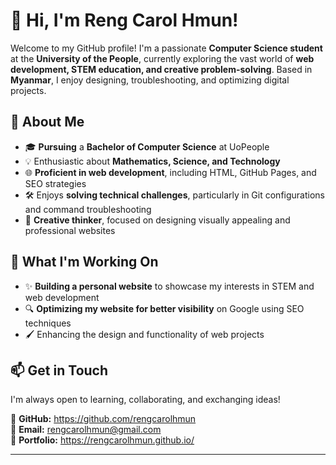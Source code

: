 # 👋 Hi, I'm Reng Carol Hmun!

Welcome to my GitHub profile! I'm a passionate **Computer Science student** at the **University of the People**, currently exploring the vast world of **web development, STEM education, and creative problem-solving**. Based in **Myanmar**, I enjoy designing, troubleshooting, and optimizing digital projects.

## 🚀 About Me
- 🎓 **Pursuing** a **Bachelor of Computer Science** at UoPeople  
- 💡 Enthusiastic about **Mathematics, Science, and Technology**  
- 🌐 **Proficient in web development**, including HTML, GitHub Pages, and SEO strategies  
- 🛠️ Enjoys **solving technical challenges**, particularly in Git configurations and command troubleshooting  
- 🎨 **Creative thinker**, focused on designing visually appealing and professional websites  

## 🌟 What I'm Working On
- ✨ **Building a personal website** to showcase my interests in STEM and web development  
- 🔍 **Optimizing my website for better visibility** on Google using SEO techniques  
- 🖌️ Enhancing the design and functionality of web projects  

## 📫 Get in Touch
I'm always open to learning, collaborating, and exchanging ideas!  

🔗 **GitHub:** https://github.com/rengcarolhmun  
📧 **Email:** rengcarolhmun@gmail.com  
💼 **Portfolio:** https://rengcarolhmun.github.io/ 

---

